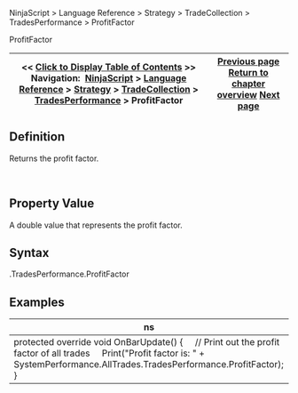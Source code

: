 ﻿
NinjaScript > Language Reference > Strategy > TradeCollection > TradesPerformance > ProfitFactor

ProfitFactor

| << [Click to Display Table of Contents](profitfactor.md) >> **Navigation:**     [NinjaScript](ninjascript-1.md) > [Language Reference](language_reference_wip-1.md) > [Strategy](strategy-1.md) > [TradeCollection](tradecollection-1.md) > [TradesPerformance](tradesperformance-1.md) > ProfitFactor | [Previous page](points-1.md) [Return to chapter overview](tradesperformance-1.md) [Next page](rsquared-1.md) |
| --- | --- |
## Definition
Returns the profit factor.  

 
## Property Value
A double value that represents the profit factor.
 
## Syntax
<TradeCollection>.TradesPerformance.ProfitFactor

## Examples

| ns |
| --- |
| protected override void OnBarUpdate() {      // Print out the profit factor of all trades      Print("Profit factor is: " + SystemPerformance.AllTrades.TradesPerformance.ProfitFactor); } |
 
